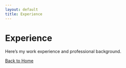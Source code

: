 ```yaml
---
layout: default
title: Experience
---
```


# Experience
Here’s my work experience and professional background.

[Back to Home](../index.md)
